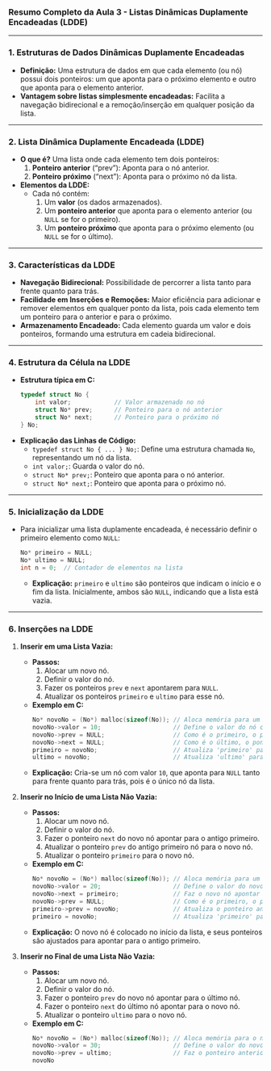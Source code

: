 ### **Resumo Completo da Aula 3 - Listas Dinâmicas Duplamente Encadeadas (LDDE)**

---

### **1. Estruturas de Dados Dinâmicas Duplamente Encadeadas**

- **Definição:** Uma estrutura de dados em que cada elemento (ou nó) possui dois ponteiros: um que aponta para o próximo elemento e outro que aponta para o elemento anterior.
- **Vantagem sobre listas simplesmente encadeadas:** Facilita a navegação bidirecional e a remoção/inserção em qualquer posição da lista.

---

### **2. Lista Dinâmica Duplamente Encadeada (LDDE)**

- **O que é?** Uma lista onde cada elemento tem dois ponteiros:
  1. **Ponteiro anterior** (“prev”): Aponta para o nó anterior.
  2. **Ponteiro próximo** (“next”): Aponta para o próximo nó da lista.
- **Elementos da LDDE:**
  - Cada nó contém:
    1. Um **valor** (os dados armazenados).
    2. Um **ponteiro anterior** que aponta para o elemento anterior (ou `NULL` se for o primeiro).
    3. Um **ponteiro próximo** que aponta para o próximo elemento (ou `NULL` se for o último).

---

### **3. Características da LDDE**

- **Navegação Bidirecional:** Possibilidade de percorrer a lista tanto para frente quanto para trás.
- **Facilidade em Inserções e Remoções:** Maior eficiência para adicionar e remover elementos em qualquer ponto da lista, pois cada elemento tem um ponteiro para o anterior e para o próximo.
- **Armazenamento Encadeado:** Cada elemento guarda um valor e dois ponteiros, formando uma estrutura em cadeia bidirecional.

---

### **4. Estrutura da Célula na LDDE**

- **Estrutura típica em C:**
  ```c
  typedef struct No {
      int valor;            // Valor armazenado no nó
      struct No* prev;      // Ponteiro para o nó anterior
      struct No* next;      // Ponteiro para o próximo nó
  } No;
  ```
- **Explicação das Linhas de Código:**
  - `typedef struct No { ... } No;`: Define uma estrutura chamada `No`, representando um nó da lista.
  - `int valor;`: Guarda o valor do nó.
  - `struct No* prev;`: Ponteiro que aponta para o nó anterior.
  - `struct No* next;`: Ponteiro que aponta para o próximo nó.

---

### **5. Inicialização da LDDE**

- Para inicializar uma lista duplamente encadeada, é necessário definir o primeiro elemento como `NULL`:
  ```c
  No* primeiro = NULL;
  No* ultimo = NULL;
  int n = 0;  // Contador de elementos na lista
  ```
  - **Explicação:** `primeiro` e `ultimo` são ponteiros que indicam o início e o fim da lista. Inicialmente, ambos são `NULL`, indicando que a lista está vazia.

---

### **6. Inserções na LDDE**

1. **Inserir em uma Lista Vazia:**
   - **Passos:**
     1. Alocar um novo nó.
     2. Definir o valor do nó.
     3. Fazer os ponteiros `prev` e `next` apontarem para `NULL`.
     4. Atualizar os ponteiros `primeiro` e `ultimo` para esse nó.
   - **Exemplo em C:**
     ```c
     No* novoNo = (No*) malloc(sizeof(No)); // Aloca memória para um novo nó
     novoNo->valor = 10;                    // Define o valor do nó como 10
     novoNo->prev = NULL;                   // Como é o primeiro, o ponteiro anterior é NULL
     novoNo->next = NULL;                   // Como é o último, o ponteiro próximo é NULL
     primeiro = novoNo;                     // Atualiza 'primeiro' para o novo nó
     ultimo = novoNo;                       // Atualiza 'ultimo' para o novo nó
     ```
   - **Explicação:** Cria-se um nó com valor `10`, que aponta para `NULL` tanto para frente quanto para trás, pois é o único nó da lista.

2. **Inserir no Início de uma Lista Não Vazia:**
   - **Passos:**
     1. Alocar um novo nó.
     2. Definir o valor do nó.
     3. Fazer o ponteiro `next` do novo nó apontar para o antigo primeiro.
     4. Atualizar o ponteiro `prev` do antigo primeiro nó para o novo nó.
     5. Atualizar o ponteiro `primeiro` para o novo nó.
   - **Exemplo em C:**
     ```c
     No* novoNo = (No*) malloc(sizeof(No)); // Aloca memória para um novo nó
     novoNo->valor = 20;                    // Define o valor do novo nó como 20
     novoNo->next = primeiro;               // Faz o novo nó apontar para o antigo primeiro
     novoNo->prev = NULL;                   // Como é o primeiro, o ponteiro anterior é NULL
     primeiro->prev = novoNo;               // Atualiza o ponteiro anterior do antigo primeiro nó
     primeiro = novoNo;                     // Atualiza 'primeiro' para o novo nó
     ```
   - **Explicação:** O novo nó é colocado no início da lista, e seus ponteiros são ajustados para apontar para o antigo primeiro.

3. **Inserir no Final de uma Lista Não Vazia:**
   - **Passos:**
     1. Alocar um novo nó.
     2. Definir o valor do nó.
     3. Fazer o ponteiro `prev` do novo nó apontar para o último nó.
     4. Fazer o ponteiro `next` do último nó apontar para o novo nó.
     5. Atualizar o ponteiro `ultimo` para o novo nó.
   - **Exemplo em C:**
     ```c
     No* novoNo = (No*) malloc(sizeof(No)); // Aloca memória para o novo nó
     novoNo->valor = 30;                    // Define o valor do novo nó como 30
     novoNo->prev = ultimo;                 // Faz o ponteiro anterior do novo nó apontar para o último nó
     novoNo

